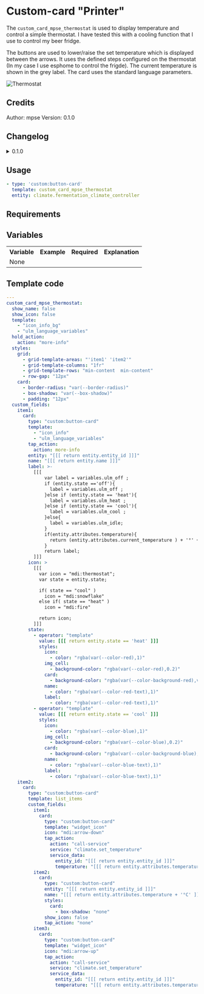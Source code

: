 # Custom-card "Printer"

The `custom_card_mpse_thermostat` is used to display temperature and control a simple thermostat. I have tested this with a cooling function that I use to control my beer fridge.

The buttons are used to lower/raise the set temperature which is displayed between the arrows. It uses the defined steps configured on the thermostat (In my case I use esphome to control the frigde). The current temperature is shown in the grey label. The card uses the standard language parameters.

![Thermostat](../assets/screenshots/custom_thermostat.png)

## Credits
Author: mpse
Version: 0.1.0

## Changelog
<details>
<summary>0.1.0</summary>
Initial release inspired from various posts on home assistant forum.
</details>

## Usage

```yaml
- type: 'custom:button-card'
  template: custom_card_mpse_thermostat
  entity: climate.fermentation_climate_controller
```

## Requirements

## Variables
<table>
<tr>
<th>Variable</th>
<th>Example</th>
<th>Required</th>
<th>Explanation</th>
</tr>
<tr>
<td>None</td>
<td></td>
<td></td>
<td></td>
</tr>
</tr>
</table>

## Template code

```yaml
---
custom_card_mpse_thermostat:
  show_name: false
  show_icon: false
  template:
    - "icon_info_bg"
    - "ulm_language_variables"
  hold_action:
    action: "more-info"
  styles:
    grid:
      - grid-template-areas: "'item1' 'item2'"
      - grid-template-columns: "1fr"
      - grid-template-rows: "min-content  min-content"
      - row-gap: "12px"
    card:
      - border-radius: "var(--border-radius)"
      - box-shadow: "var(--box-shadow)"
      - padding: "12px"
  custom_fields:
    item1:
      card:
        type: "custom:button-card"
        template:
          - "icon_info"
          - "ulm_language_variables"
        tap_action:
          action: more-info
        entity: "[[[ return entity.entity_id ]]]"
        name: "[[[ return entity.name ]]]"
        label: >-
          [[[
              var label = variables.ulm_off ;
              if (entity.state =='off'){
                label = variables.ulm_off ;
              }else if (entity.state == 'heat'){
                label = variables.ulm_heat ;
              }else if (entity.state == 'cool'){
                label = variables.ulm_cool ;
              }else{
                label = variables.ulm_idle;
              }
              if(entity.attributes.temperature){
                return (entity.attributes.current_temperature ) + '°' + ' • ' + label + ' (' + entity.attributes.hvac_action + ')';
              }
              return label;
          ]]]
        icon: >
          [[[
            var icon = "mdi:thermostat";
            var state = entity.state;

            if( state == "cool" )
              icon = "mdi:snowflake"
            else if( state == "heat" )
              icon = "mdi:fire"

            return icon;
          ]]]
        state:
          - operator: "template"
            value: [[[ return entity.state == 'heat' ]]]
            styles:
              icon:
                - color: "rgba(var(--color-red),1)"
              img_cell:
                - background-color: "rgba(var(--color-red),0.2)"
              card:
                - background-color: "rgba(var(--color-background-red),var(--opacity-bg))"
              name:
                - color: "rgba(var(--color-red-text),1)"
              label:
                - color: "rgba(var(--color-red-text),1)"
          - operator: "template"
            value: [[[ return entity.state == 'cool' ]]]
            styles:
              icon:
                - color: "rgba(var(--color-blue),1)"
              img_cell:
                - background-color: "rgba(var(--color-blue),0.2)"
              card:
                - background-color: "rgba(var(--color-background-blue),var(--opacity-bg))"
              name:
                - color: "rgba(var(--color-blue-text),1)"
              label:
                - color: "rgba(var(--color-blue-text),1)"
    item2:
      card:
        type: "custom:button-card"
        template: list_items
        custom_fields:
          item1:
            card:
              type: "custom:button-card"
              template: "widget_icon"
              icon: "mdi:arrow-down"
              tap_action:
                action: "call-service"
                service: "climate.set_temperature"
                service_data:
                  entity_id: "[[[ return entity.entity_id ]]]"
                  temperature: "[[[ return entity.attributes.temperature - entity.attributes.target_temp_step ]]]"
          item2:
            card:
              type: "custom:button-card"
              entity: "[[[ return entity.entity_id ]]]"
              name: "[[[ return entity.attributes.temperature + '°C' ]]]"
              styles:
                card:
                  - box-shadow: "none"
              show_icon: false
              tap_action: "none"
          item3:
            card:
              type: "custom:button-card"
              template: "widget_icon"
              icon: "mdi:arrow-up"
              tap_action:
                action: "call-service"
                service: "climate.set_temperature"
                service_data:
                  entity_id: "[[[ return entity.entity_id ]]]"
                  temperature: "[[[ return entity.attributes.temperature + entity.attributes.target_temp_step ]]]"
```
